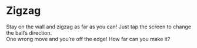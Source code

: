 # Zigzag

Stay on the wall and zigzag as far as you can!
Just tap the screen to change the ball’s direction.  
One wrong move and you’re off the edge!
How far can you make it?
